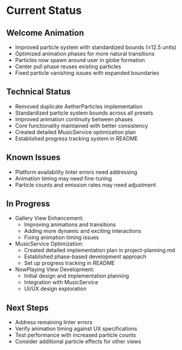 # Current Status

## Welcome Animation
- Improved particle system with standardized bounds (±12.5 units)
- Optimized animation phases for more natural transitions
- Particles now spawn around user in globe formation
- Center pull phase reuses existing particles
- Fixed particle vanishing issues with expanded boundaries

## Technical Status
- Removed duplicate AetherParticles implementation
- Standardized particle system bounds across all presets
- Improved animation continuity between phases
- Core functionality maintained with better consistency
- Created detailed MusicService optimization plan
- Established progress tracking system in README

## Known Issues
- Platform availability linter errors need addressing
- Animation timing may need fine-tuning
- Particle counts and emission rates may need adjustment

## In Progress
- Gallery View Enhancement:
  - Improving animations and transitions
  - Adding more dynamic and exciting interactions
  - Fixing animation timing issues
- MusicService Optimization:
  - Created detailed implementation plan in project-planning.md
  - Established phase-based development approach
  - Set up progress tracking in README
- NowPlaying View Development:
  - Initial design and implementation planning
  - Integration with MusicService
  - UI/UX design exploration

## Next Steps
- Address remaining linter errors
- Verify animation timing against UX specifications
- Test performance with increased particle counts
- Consider additional particle effects for other views
